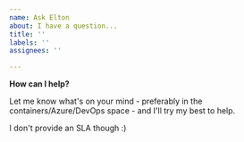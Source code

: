 ```yaml
---
name: Ask Elton
about: I have a question...
title: ''
labels: ''
assignees: ''

---
```


**How can I help?**

Let me know what's on your mind - preferably in the containers/Azure/DevOps space - and I'll try my best to help.

I don't provide an SLA though :)